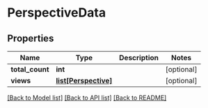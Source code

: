 # PerspectiveData

## Properties
Name | Type | Description | Notes
------------ | ------------- | ------------- | -------------
**total_count** | **int** |  | [optional] 
**views** | [**list[Perspective]**](Perspective.md) |  | [optional] 

[[Back to Model list]](../README.md#documentation-for-models) [[Back to API list]](../README.md#documentation-for-api-endpoints) [[Back to README]](../README.md)

